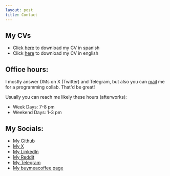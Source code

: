 ```yaml
---
layout: post
title: Contact
---
```

## My CVs
- Click <a href="resources/CV_Español.pdf" download="CV_Español.pdf">here</a> to download my CV in spanish
- Click <a href="resources/CV_English.pdf" download="CV_English.pdf">here</a> to download my CV in english


## Office hours:
I mostly answer DMs on X (Twitter) and Telegram, but also you can [mail](mailto:elyayoveloz@gmail.com) me for a programming collab. That'd be great!

Usually you can reach me likely these hours (afterworks):
- Week Days: 7-8 pm
- Weekend Days: 1-3 pm

## My Socials:
- [My Github](https://www.github.com/Its-Yayo)
- [My X](https://twitter.com/elyayoveloz)
- [My LinkedIn](https://www.linkedin.com/in/luis-de-le%C3%B3n-a2b3bb245/)
- [My Reddit](https://www.reddit.com/user/Elyayoveloz)
- [My Telegram](https://t.me/Elyayoveloz/)
- [My buymeacoffee page](https://www.buymeacoffee.com/elyayoveloz)
